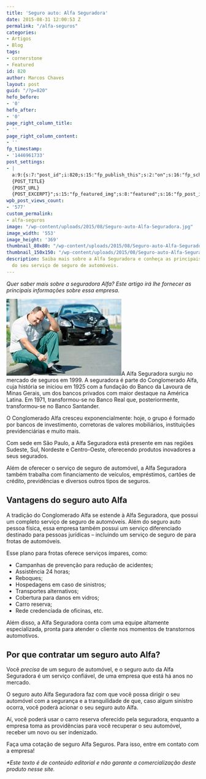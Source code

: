 ```yaml
---
title: 'Seguro auto: Alfa Seguradora'
date: 2015-08-31 12:00:53 Z
permalink: "/alfa-seguros"
categories:
- Artigos
- Blog
tags:
- cornerstone
- Featured
id: 820
author: Marcos Chaves
layout: post
guid: "/?p=820"
hefo_before:
- '0'
hefo_after:
- '0'
page_right_column_title:
- ''
page_right_column_content:
- ''
fp_timestamp:
- '1446961733'
post_settings:
- |
  a:9:{s:7:"post_id";i:820;s:15:"fp_publish_this";s:2:"on";s:16:"fp_schedule_this";s:3:"yes";s:11:"fp_datetime";s:0:"";s:18:"fp_timezone_offset";s:3:"120";s:8:"msg_body";s:66:"Novo post no {SITE_NAME}
  {POST_TITLE}
  {POST_URL}
  {POST_EXCERPT}";s:15:"fp_featured_img";s:8:"featured";s:16:"fp_post_img_text";s:0:"";s:5:"pages";a:2:{i:0;s:3:"own";i:1;s:15:"520743491417556";}}
wpb_post_views_count:
- '577'
custom_permalink:
- alfa-seguros
image: "/wp-content/uploads/2015/08/Seguro-auto-Alfa-Seguradora.jpg"
image_width: '553'
image_height: '369'
thumbnail_80x80: "/wp-content/uploads/2015/08/Seguro-auto-Alfa-Seguradora-80x80.jpg"
thumbnail_150x150: "/wp-content/uploads/2015/08/Seguro-auto-Alfa-Seguradora-150x150.jpg"
description: Saiba mais sobre a Alfa Seguradora e conheça as principais vantagens
  do seu serviço de seguro de automóveis.
---
```


_Quer saber mais sobre a seguradora Alfa? Este artigo irá lhe fornecer as principais informações sobre essa empresa._

[<img class="alignleft wp-image-3196 size-medium" title="Seguro auto: Alfa Seguradora" src="/wp-content/uploads/2015/08/Seguro-auto-Alfa-Seguradora-300x200.jpg" alt="Seguro auto: Alfa Seguradora" width="300" height="200" />](/wp-content/uploads/2015/08/Seguro-auto-Alfa-Seguradora.jpg)A Alfa Seguradora surgiu no mercado de seguros em 1999. A seguradora é parte do Conglomerado Alfa, cuja história se iniciou em 1925 com a fundação do Banco da Lavoura de Minas Gerais, um dos bancos privados com maior destaque na América Latina. Em 1971, transformou-se no Banco Real que, posteriormente, transformou-se no Banco Santander.

O Conglomerado Alfa cresceu exponencialmente: hoje, o grupo é formado por bancos de investimento, corretoras de valores mobiliários, instituições previdenciárias e muito mais.

Com sede em São Paulo, a Alfa Seguradora está presente em nas regiões Sudeste, Sul, Nordeste e Centro-Oeste, oferecendo produtos inovadores a seus segurados.

Além de oferecer o serviço de seguro de automóvel, a Alfa Seguradora também trabalha com financiamento de veículos, empréstimos, cartões de crédito, previdências e diversos outros tipos de seguros.

## Vantagens do seguro auto Alfa

A tradição do Conglomerado Alfa se estende à Alfa Seguradora, que possui um completo serviço de seguro de automóveis. Além do seguro auto pessoa física, essa empresa também possui um serviço diferenciado destinado para pessoas jurídicas – incluindo um serviço de seguro de para frotas de automóveis.

Esse plano para frotas oferece serviços ímpares, como:

  * Campanhas de prevenção para redução de acidentes;
  * Assistência 24 horas;
  * Reboques;
  * Hospedagens em caso de sinistros;
  * Transportes alternativos;
  * Cobertura para danos em vidros;
  * Carro reserva;
  * Rede credenciada de oficinas, etc.

Além disso, a Alfa Seguradora conta com uma equipe altamente especializada, pronta para atender o cliente nos momentos de transtornos automotivos.

## Por que contratar um seguro auto Alfa?

Você _precisa_ de um seguro de automóvel, e o seguro auto da Alfa Seguradora é um serviço confiável, de uma empresa que está há anos no mercado.

O seguro auto Alfa Seguradora faz com que você possa dirigir o seu automóvel com a segurança e a tranquilidade de que, caso algum sinistro ocorra, você poderá acionar o seu seguro auto Alfa.

Aí, você poderá usar o carro reserva oferecido pela seguradora, enquanto a empresa toma as providências para você recuperar o seu automóvel, receber um novo ou ser indenizado.

Faça uma cotação de seguro Alfa Seguros. Para isso, entre em contato com a empresa!

_*Este texto é de conteúdo editorial e não garante a comercialização deste produto nesse site._